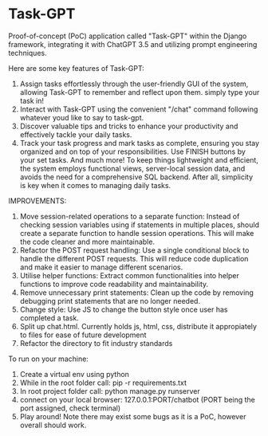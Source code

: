 # Task-GPT

Proof-of-concept (PoC) application called "Task-GPT" within the Django framework, integrating it with ChatGPT 3.5 and utilizing prompt engineering techniques. 

Here are some key features of Task-GPT:
1. Assign tasks effortlessly through the user-friendly GUI of the system, allowing Task-GPT to remember and reflect upon them. simply type your task in!
2. Interact with Task-GPT using the convenient "/chat" command following whatever youd like to say to task-gpt.
3. Discover valuable tips and tricks to enhance your productivity and effectively tackle your daily tasks.
4. Track your task progress and mark tasks as complete, ensuring you stay organized and on top of your responsibilities. Use FINISH buttons by your set tasks.
And much more! 
To keep things lightweight and efficient, the system employs functional views, server-local session data, and avoids the need for a comprehensive SQL backend. After all, simplicity is key when it comes to managing daily tasks. 

IMPROVEMENTS:
1. Move session-related operations to a separate function: Instead of checking session variables using if statements in multiple places, should create a separate function to handle session operations. This will make the code cleaner and more maintainable.
2. Refactor the POST request handling: Use a single conditional block to handle the different POST requests. This will reduce code duplication and make it easier to manage different scenarios.
3. Utilise helper functions: Extract common functionalities into helper functions to improve code readability and maintainability. 
4. Remove unnecessary print statements: Clean up the code by removing debugging print statements that are no longer needed.
5. Change style: Use JS to change the button style once user has completed a task.
6. Split up chat.html. Currently holds js, html, css, distribute it appropiately to files for ease of future development
7. Refactor the directory to fit industry standards


To run on your machine:
1. Create a virtual env using python
2. While in the root folder call: pip -r requirements.txt
3. In root project folder call: python manage.py runserver
4. connect on your local browser: 127.0.0.1:PORT/chatbot (PORT being the port assigned, check terminal)
5. Play around! Note there may exist some bugs as it is a PoC, however overall should work.

